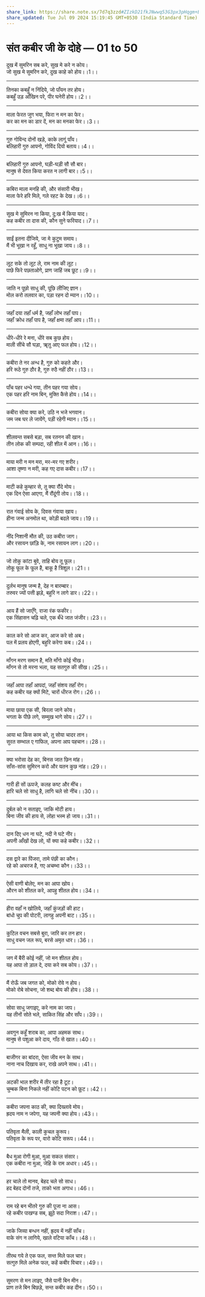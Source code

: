 ```yaml
---
share_link: https://share.note.sx/7d7q3zzd#ZIzkD21fkJNwwq53G3px3pHqgm+BPm0bQ4AKekgZy2E
share_updated: Tue Jul 09 2024 15:19:45 GMT+0530 (India Standard Time)
---
```


# **संत कबीर जी के दोहे — 01 to 50**

दुख में सुमरिन सब करे, सुख मे करे न कोय।\
जो सुख मे सुमरिन करे, दुख काहे को होय।।1।।

---

तिनका कबहुँ न निंदिये, जो पाँयन तर होय।\
कबहुँ उड़ आँखिन परे, पीर घनेरी होय।।2।।

---

माला फेरत जुग भया, फिरा न मन का फेर।\
कर का मन का डार दें, मन का मनका फेर।।3।।

---

गुरु गोविन्द दोनों खड़े, काके लागूं पाँय।\
बलिहारी गुरु आपनो, गोविंद दियो बताय।।4।।

---

बलिहारी गुरु आपनो, घड़ी-घड़ी सौ सौ बार।\
मानुष से देवत किया करत न लागी बार।।5।।

---

कबिरा माला मनहि की, और संसारी भीख।\
माला फेरे हरि मिले, गले रहट के देख।।6।।

---

सुख मे सुमिरन ना किया, दु:ख में किया याद।\
कह कबीर ता दास की, कौन सुने फरियाद।।7।।

---

साईं इतना दीजिये, जा मे कुटुम समाय।\
मैं भी भूखा न रहूँ, साधु ना भूखा जाय।।8।।

---

लूट सके तो लूट ले, राम नाम की लूट।\
पाछे फिरे पछताओगे, प्राण जाहिं जब छूट।।9।।

---

जाति न पूछो साधु की, पूछि लीजिए ज्ञान।\
मोल करो तलवार का, पड़ा रहन दो म्यान।।10।।

---

जहाँ दया तहाँ धर्म है, जहाँ लोभ तहाँ पाप।\
जहाँ क्रोध तहाँ पाप है, जहाँ क्षमा तहाँ आप।।11।।

---

धीरे-धीरे रे मना, धीरे सब कुछ होय।\
माली सींचे सौ घड़ा, ॠतु आए फल होय।।12।।

---

कबीरा ते नर अन्ध है, गुरु को कहते और।\
हरि रूठे गुरु ठौर है, गुरु रुठै नहीं ठौर।।13।।

---

पाँच पहर धन्धे गया, तीन पहर गया सोय।\
एक पहर हरि नाम बिन, मुक्ति कैसे होय।।14।।

---

कबीरा सोया क्या करे, उठि न भजे भगवान।\
जम जब घर ले जायेंगे, पड़ी रहेगी म्यान।।15।।

---

शीलवन्त सबसे बड़ा, सब रतनन की खान।\
तीन लोक की सम्पदा, रही शील में आन।।16।।

---

माया मरी न मन मरा, मर-मर गए शरीर।\
आशा तृष्णा न मरी, कह गए दास कबीर।।17।।

---

माटी कहे कुम्हार से, तु क्या रौंदे मोय।\
एक दिन ऐसा आएगा, मैं रौंदूंगी तोय।।18।।

---

रात गंवाई सोय के, दिवस गंवाया खाय।\
हीना जन्म अनमोल था, कोड़ी बदले जाय।।19।।

---

नींद निशानी मौत की, उठ कबीरा जाग।\
और रसायन छांड़ि के, नाम रसायन लाग।।20।।

---

जो तोकु कांटा बुवे, ताहि बोय तू फूल।\
तोकू फूल के फूल है, बाकू है त्रिशूल।।21।।

---

दुर्लभ मानुष जन्म है, देह न बारम्बार।\
तरुवर ज्यों पत्ती झड़े, बहुरि न लागे डार।।22।।

---

आय हैं सो जाएँगे, राजा रंक फकीर।\
एक सिंहासन चढ़ि चले, एक बँधे जात जंजीर।।23।।

---

काल करे सो आज कर, आज करे सो अब।\
पल में प्रलय होएगी, बहुरि करेगा कब।।24।।

---

माँगन मरण समान है, मति माँगो कोई भीख।\
माँगन से तो मरना भला, यह सतगुरु की सीख।।25।।

---

जहाँ आपा तहाँ आपदां, जहाँ संशय तहाँ रोग।\
कह कबीर यह क्यों मिटे, चारों धीरज रोग।।26।।

---

माया छाया एक सी, बिरला जाने कोय।\
भगता के पीछे लगे, सम्मुख भागे सोय।।27।।

---

आया था किस काम को, तु सोया चादर तान।\
सुरत सम्भाल ए गाफिल, अपना आप पहचान।।28।।

---

क्या भरोसा देह का, बिनस जात छिन मांह।\
साँस-सांस सुमिरन करो और यतन कुछ नांह।।29।।

---

गारी ही सों ऊपजे, कलह कष्ट और मींच।\
हारि चले सो साधु है, लागि चले सो नींच।।30।।

---

दुर्बल को न सताइए, जाकि मोटी हाय।\
बिना जीव की हाय से, लोहा भस्म हो जाय।।31।।

---

दान दिए धन ना घटे, नदी ने घटे नीर।\
अपनी आँखों देख लो, यों क्या कहे कबीर।।32।।

---

दस द्वारे का पिंजरा, तामे पंछी का कौन।\
रहे को अचरज है, गए अचम्भा कौन।।33।।

---

ऐसी वाणी बोलेए, मन का आपा खोय।\
औरन को शीतल करे, आपहु शीतल होय।।34।।

---

हीरा वहाँ न खोलिये, जहाँ कुंजड़ों की हाट।\
बांधो चुप की पोटरी, लागहु अपनी बाट।।35।।

---

कुटिल वचन सबसे बुरा, जारि कर तन हार।\
साधु वचन जल रूप, बरसे अमृत धार।।36।।

---

जग में बैरी कोई नहीं, जो मन शीतल होय।\
यह आपा तो ड़ाल दे, दया करे सब कोय।।37।।

---

मैं रोऊँ जब जगत को, मोको रोवे न होय।\
मोको रोबे सोचना, जो शब्द बोय की होय।।38।।

---

सोवा साधु जगाइए, करे नाम का जाप।\
यह तीनों सोते भले, साकित सिंह और साँप।।39।।

---

अवगुन कहूँ शराब का, आपा अहमक साथ।\
मानुष से पशुआ करे दाय, गाँठ से खात।।40।।

---

बाजीगर का बांदरा, ऐसा जीव मन के साथ।\
नाना नाच दिखाय कर, राखे अपने साथ।।41।।

---

अटकी भाल शरीर में तीर रहा है टूट।\
चुम्बक बिना निकले नहीं कोटि पटन को फ़ूट।।42।।

---

कबीरा जपना काठ की, क्या दिख्लावे मोय।\
ह्रदय नाम न जपेगा, यह जपनी क्या होय।।43।।

---

पतिवृता मैली, काली कुचल कुरूप।\
पतिवृता के रूप पर, वारो कोटि सरूप।।44।।

---

बैध मुआ रोगी मुआ, मुआ सकल संसार।\
एक कबीरा ना मुआ, जेहि के राम अधार।।45।।

---

हर चाले तो मानव, बेहद चले सो साध।\
हद बेहद दोनों तजे, ताको भता अगाध।।46।।

---

राम रहे बन भीतरे गुरु की पूजा ना आस।\
रहे कबीर पाखण्ड सब, झूठे सदा निराश।।47।।

---

जाके जिव्या बन्धन नहीं, ह्र्दय में नहीं साँच।\
वाके संग न लागिये, खाले वटिया काँच।।48।।

---

तीरथ गये ते एक फल, सन्त मिले फल चार।\
सत्गुरु मिले अनेक फल, कहें कबीर विचार।।49।।

---

सुमरण से मन लाइए, जैसे पानी बिन मीन।\
प्राण तजे बिन बिछड़े, सन्त कबीर कह दीन।।50।।
